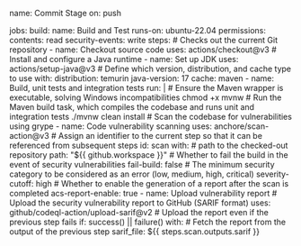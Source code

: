 name: Commit Stage
on: push

jobs:
  build:
    name: Build and Test
    runs-on: ubuntu-22.04
    permissions:
      contents: read
      security-events: write
    steps:
      # Checks out the current Git repository
      - name: Checkout source code
        uses: actions/checkout@v3
      # Install and configure a Java runtime
      - name: Set up JDK
        uses: actions/setup-java@v3
        # Define which version, distribution, and cache type to use
        with:
          distribution: temurin
          java-version: 17
          cache: maven
      - name: Build, unit tests and integration tests
        run: |
          # Ensure the Maven wrapper is executable, solving Windows incompatibilities
          chmod +x mvnw
          # Run the Maven build task, which compiles the codebase and runs unit and integration tests
          ./mvnw clean install
      # Scan the codebase for vulnerabilities using grype
      - name: Code vulnerability scanning
        uses: anchore/scan-action@v3
        # Assign an identifier to the current step so that it can be referenced from subsequent steps
        id: scan
        with:
          # path to the checked-out repository
          path: "${{ github.workspace }}"
          # Whether to fail the build in the event of security vulnerabilities
          fail-build: false
          # The minimum security category to be considered as an error (low, medium, high, critical)
          severity-cutoff: high
          # Whether to enable the generation of a report after the scan is completed
          acs-report-enable: true
      - name: Upload vulnerability report
        # Upload the security vulnerability report to GitHub (SARIF format)
        uses: github/codeql-action/upload-sarif@v2
        # Upload the report even if the previous step fails
        if: success() || failure()
        with:
          # Fetch the report from the output of the previous step
          sarif_file: ${{ steps.scan.outputs.sarif }}
